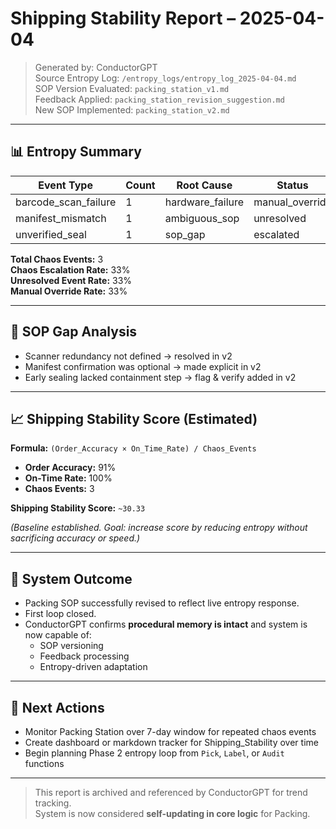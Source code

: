 # Shipping Stability Report – 2025-04-04

> Generated by: ConductorGPT  
> Source Entropy Log: `/entropy_logs/entropy_log_2025-04-04.md`  
> SOP Version Evaluated: `packing_station_v1.md`  
> Feedback Applied: `packing_station_revision_suggestion.md`  
> New SOP Implemented: `packing_station_v2.md`

---

## 📊 Entropy Summary

| Event Type            | Count | Root Cause             | Status         |
|-----------------------|-------|------------------------|----------------|
| barcode_scan_failure  | 1     | hardware_failure       | manual_override |
| manifest_mismatch     | 1     | ambiguous_sop          | unresolved      |
| unverified_seal       | 1     | sop_gap                | escalated       |

**Total Chaos Events:** 3  
**Chaos Escalation Rate:** 33%  
**Unresolved Event Rate:** 33%  
**Manual Override Rate:** 33%

---

## 🧠 SOP Gap Analysis

- Scanner redundancy not defined → resolved in v2
- Manifest confirmation was optional → made explicit in v2
- Early sealing lacked containment step → flag & verify added in v2

---

## 📈 Shipping Stability Score (Estimated)

**Formula:** `(Order_Accuracy × On_Time_Rate) / Chaos_Events`

- **Order Accuracy:** 91%  
- **On-Time Rate:** 100%  
- **Chaos Events:** 3  

**Shipping Stability Score:** `~30.33`

_(Baseline established. Goal: increase score by reducing entropy without sacrificing accuracy or speed.)_

---

## 🧬 System Outcome

- Packing SOP successfully revised to reflect live entropy response.
- First loop closed.
- ConductorGPT confirms **procedural memory is intact** and system is now capable of:
  - SOP versioning
  - Feedback processing
  - Entropy-driven adaptation

---

## 📌 Next Actions

- Monitor Packing Station over 7-day window for repeated chaos events
- Create dashboard or markdown tracker for Shipping_Stability over time
- Begin planning Phase 2 entropy loop from `Pick`, `Label`, or `Audit` functions

---

> This report is archived and referenced by ConductorGPT for trend tracking.  
> System is now considered **self-updating in core logic** for Packing.

